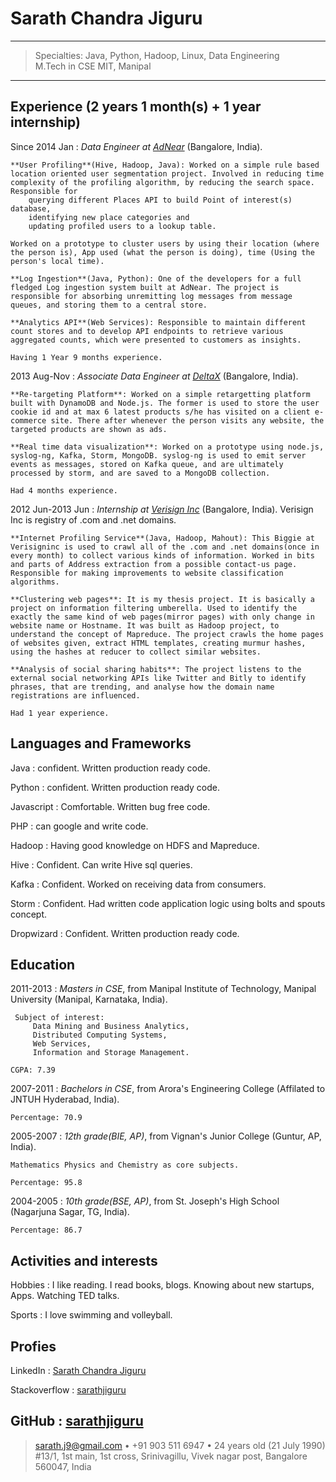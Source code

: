 Sarath Chandra Jiguru
=========================

----

>  Specialties: Java, Python, Hadoop, Linux, Data Engineering\
>  M.Tech in CSE MIT, Manipal

----

Experience (2 years 1 month(s) + 1 year internship)
--------------------

Since 2014 Jan 
:   *Data Engineer at [AdNear](https://adnear.com/)*
    (Bangalore, India).

    **User Profiling**(Hive, Hadoop, Java): Worked on a simple rule based location oriented user segmentation project. Involved in reducing time complexity of the profiling algorithm, by reducing the search space. Responsible for 
        querying different Places API to build Point of interest(s) database,
        identifying new place categories and
        updating profiled users to a lookup table.
    
    Worked on a prototype to cluster users by using their location (where the person is), App used (what the person is doing), time (Using the person's local time). 
    
    **Log Ingestion**(Java, Python): One of the developers for a full fledged Log ingestion system built at AdNear. The project is responsible for absorbing unremitting log messages from message queues, and storing them to a central store.
    
    **Analytics API**(Web Services): Responsible to maintain different count stores and to develop API endpoints to retrieve various aggregated counts, which were presented to customers as insights.

    Having 1 Year 9 months experience.

2013 Aug-Nov
:   *Associate Data Engineer at
    [DeltaX](http://www.deltax.com/)* (Bangalore, India).

    **Re-targeting Platform**: Worked on a simple retargetting platform built with DynamoDB and Node.js. The former is used to store the user cookie id and at max 6 latest products s/he has visited on a client e-commerce site. There after whenever the person visits any website, the targeted products are shown as ads.

    **Real time data visualization**: Worked on a prototype using node.js, syslog-ng, Kafka, Storm, MongoDB. syslog-ng is used to emit server events as messages, stored on Kafka queue, and are ultimately processed by storm, and are saved to a MongoDB collection.

    Had 4 months experience.

2012 Jun-2013 Jun
:   *Internship at [Verisign Inc](http://www.verisigninc.com/)*
    (Bangalore, India). Verisign Inc is registry of .com and .net domains.  

    **Internet Profiling Service**(Java, Hadoop, Mahout): This Biggie at Verisigninc is used to crawl all of the .com and .net domains(once in every month) to collect various kinds of information. Worked in bits and parts of Address extraction from a possible contact-us page. Responsible for making improvements to website classification algorithms. 

    **Clustering web pages**: It is my thesis project. It is basically a project on information filtering umberella. Used to identify the exactly the same kind of web pages(mirror pages) with only change in website name or Hostname. It was built as Hadoop project, to understand the concept of Mapreduce. The project crawls the home pages of websites given, extract HTML templates, creating murmur hashes, using the hashes at reducer to collect similar websites. 

    **Analysis of social sharing habits**: The project listens to the external social networking APIs like Twitter and Bitly to identify phrases, that are trending, and analyse how the domain name registrations are influenced.

    Had 1 year experience.

Languages and Frameworks
----------------------------------

Java
:   confident. Written production ready code. 

Python
:   confident. Written production ready code. 

Javascript
:   Comfortable. Written bug free code.

PHP
:   can google and write code.

Hadoop
:   Having good knowledge on HDFS and Mapreduce.

Hive
:   Confident. Can write Hive sql queries.

Kafka
:   Confident. Worked on receiving data from consumers.

Storm
:   Confident. Had written code application logic using bolts and spouts concept.

Dropwizard
:	Confident. Written production ready code. 

Education
---------

2011-2013
:   *Masters in CSE*, from Manipal Institute of Technology, Manipal University
    (Manipal, Karnataka, India).

     Subject of interest: 
         Data Mining and Business Analytics,
         Distributed Computing Systems,
         Web Services,
         Information and Storage Management.
    
    CGPA: 7.39

2007-2011
:   *Bachelors in CSE*, from Arora's Engineering College (Affilated to JNTUH Hyderabad, India).
    
    Percentage: 70.9

2005-2007
:   *12th grade(BIE, AP)*, from Vignan's Junior College (Guntur, AP, India).

    Mathematics Physics and Chemistry as core subjects.
    
    Percentage: 95.8

2004-2005
:   *10th grade(BSE, AP)*, from St. Joseph's High School (Nagarjuna Sagar, TG, India).
    
    Percentage: 86.7

Activities and interests
------------------------

Hobbies
:   I like reading. I read books, blogs. Knowing about new startups, Apps. Watching TED talks. 

Sports
:   I love swimming and volleyball.

Profies
-------

LinkedIn
:   [Sarath Chandra Jiguru](https://in.linkedin.com/in/sarathjiguru)

Stackoverflow
:   [sarathjiguru](http://stackoverflow.com/users/2005230/tvastr)

GitHub
:	[sarathjiguru](https://github.com/sarathjiguru)
----

> <sarath.j9@gmail.com> • +91 903 511 6947 • 24 years old (21 July 1990)\
>  #13/1, 1st main, 1st cross, Srinivagillu, Vivek nagar post, Bangalore 560047, India
